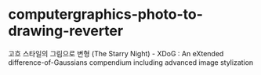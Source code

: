 # computergraphics-photo-to-drawing-reverter
고흐 스타일의 그림으로 변형 (The Starry Night) - XDoG : An eXtended difference-of-Gaussians compendium including advanced image stylization
